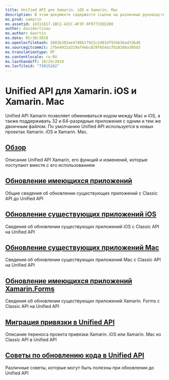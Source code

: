 ```yaml
---
title: Unified API для Xamarin. iOS и Xamarin. Mac
description: В этом документе содержатся ссылки на различные руководства, описывающие Unified API Xamarin. Связанное содержимое содержит общие сведения о Unified API и сведения о переносе существующих проектов.
ms.prod: xamarin
ms.assetid: 14311617-1BC2-42CC-AF3F-9F97733EE2D0
author: davidortinau
ms.author: daortin
ms.date: 05/30/2018
ms.openlocfilehash: 2081b383ae47d6b17922c2d83df934b36ad33bd8
ms.sourcegitcommit: 2fbe4932a319af4ebc829f65eb1fb1816ba305d3
ms.translationtype: MT
ms.contentlocale: ru-RU
ms.lasthandoff: 10/29/2019
ms.locfileid: "73015162"
---
```

# <a name="unified-api-for-xamarinios-and-xamarinmac"></a>Unified API для Xamarin. iOS и Xamarin. Mac

Unified API Xamarin позволяет обмениваться кодом между Mac и iOS, а также поддерживать 32 и 64-разрядные приложения с одним и тем же двоичным файлом. По умолчанию Unified API используется в новых проектах Xamarin. iOS и Xamarin. Mac.

## <a name="overviewoverviewmd"></a>[Обзор](overview.md)

Описание Unified API Xamarin, его функций и изменений, которые поступают вместе с его использованием

## <a name="update-existing-appsupdating-appsmd"></a>[Обновление имеющихся приложений](updating-apps.md)

Общие сведения об обновлении существующих приложений с Classic API до Unified API

## <a name="updating-existing-ios-appsupdating-ios-appsmd"></a>[Обновление существующих приложений iOS](updating-ios-apps.md)

Сведения об обновлении существующих приложений iOS с Classic API на Unified API

## <a name="updating-existing-mac-appsupdating-mac-appsmd"></a>[Обновление существующих приложений Mac](updating-mac-apps.md)

Сведения об обновлении существующих приложений Mac с Classic API на Unified API

## <a name="update-existing-xamarinforms-appsupdating-xamarin-forms-appsmd"></a>[Обновление имеющихся приложений Xamarin.Forms](updating-xamarin-forms-apps.md)

Сведения об обновлении существующих приложений Xamarin. Forms с Classic API на Unified API

## <a name="migrating-a-binding-to-the-unified-apiupdate-bindingmd"></a>[Миграция привязки в Unified API](update-binding.md)

Описание переноса проекта привязки Xamarin. iOS или Xamarin. Mac из Classic API в Unified API

## <a name="tips-for-updating-code-to-the-unified-apiupdating-tipsmd"></a>[Советы по обновлению кода в Unified API](updating-tips.md)

Различные советы, которые могут быть полезны при обновлении до Unified API
